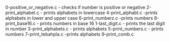 0-positive_or_negative.c - checks if number is positive or negative 
2-print_alphabet.c  - prints alphabets in lowercase
4-print_alphabt.c  -prints alphabets in lower and upper case
6-print_numberz.c   -prints numbers
8-print_base16.c - prints numbers in base 16
1-last_digit.c - prints the last digit in number
3-print_alphabets.c  - prints alphabets
5-print_numbers.c   - prints numbers
7-print_tebahpla.c -prints alphabets
9-print_comb.c

